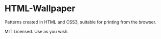 HTML-Wallpaper
==============

Patterns created in HTML and CSS3, suitable for printing from the browser.

MIT Licensed. Use as you wish.
